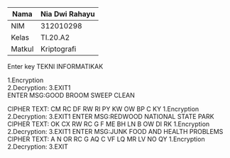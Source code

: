 | Nama          | Nia Dwi Rahayu |
|-------------- | ---------------|
| NIM           | 312010298      |
| Kelas         | TI.20.A2       |
| Matkul        | Kriptografi    |

Enter key TEKNI INFORMATIKAK  

 1.Encryption  
 2.Decryption: 
 3.EXIT1       
ENTER MSG:GOOD BROOM SWEEP CLEAN


CIPHER TEXT: CM RC DF RW RI PY KW OW BP  C KY 
 1.Encryption 
 2.Decryption: 
 3.EXIT1
ENTER MSG:REDWOOD NATIONAL STATE PARK
CIPHER TEXT: OK CX RW RC  G  F ME BH LN B  OW DI RK 
 1.Encryption
 2.Decryption:
 3.EXIT1
ENTER MSG:JUNK FOOD AND HEALTH PROBLEMS
CIPHER TEXT: A   N OR RC G  AQ  C VF LQ MR LV NO QY 
 1.Encryption
 2.Decryption:
 3.EXIT
